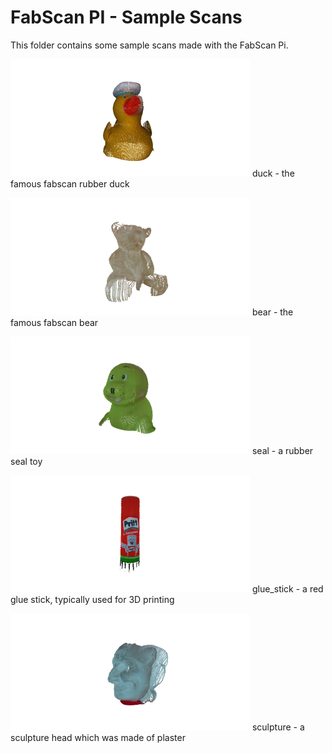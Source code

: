 # FabScan PI - Sample Scans

This folder contains some sample scans made with the FabScan Pi. 

![Rubber Duck](/examples/duck/duck_icon.png)
duck - the famous fabscan rubber duck

![Fabscan Bear](/examples/bear/bear_icon.png)
bear - the famous fabscan bear 

![Seal Toy](/examples/seal/seal_icon.png)
seal - a rubber seal toy

![Glue Stick](/examples/glue_stick/glue_stick_icon.png)
glue_stick - a red glue stick, typically used for 3D printing

![sculpture](/examples/sculpture/sculpture_icon.png)
sculpture - a sculpture head which was made of plaster

